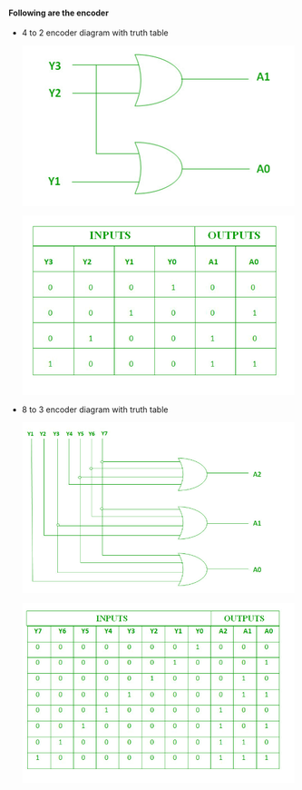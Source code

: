 #### Following are the encoder
- 4 to 2 encoder diagram with truth table

    ![4-To-2-Encoder](https://github.com/divyashah0510/COA/blob/main/Proteus_Software/ScreenShots/gate-4x2-encoder_diagram.jpg)

    ![4-To-2-Encoder](https://github.com/divyashah0510/COA/blob/main/Proteus_Software/ScreenShots/truth-table-4x2-encoder_table.jpg)
- 8 to 3 encoder diagram with truth table
    
    ![8-To-3-Encoder](https://github.com/divyashah0510/COA/blob/main/Proteus_Software/ScreenShots/gate-8x3-encoder_diagram.jpg)
    
    ![8-To-3-Encoder](https://github.com/divyashah0510/COA/blob/main/Proteus_Software/ScreenShots/truth-table-8x3-encoder_table.jpg)
